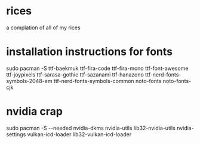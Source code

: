# rices
a complation of all of my rices 

# installation instructions for fonts 
sudo pacman -S ttf-baekmuk ttf-fira-code ttf-fira-mono ttf-font-awesome ttf-joypixels ttf-sarasa-gothic ttf-sazanami ttf-hanazono ttf-nerd-fonts-symbols-2048-em ttf-nerd-fonts-symbols-common noto-fonts noto-fonts-cjk 

# nvidia crap 
sudo pacman -S --needed nvidia-dkms nvidia-utils lib32-nvidia-utils nvidia-settings vulkan-icd-loader lib32-vulkan-icd-loader
